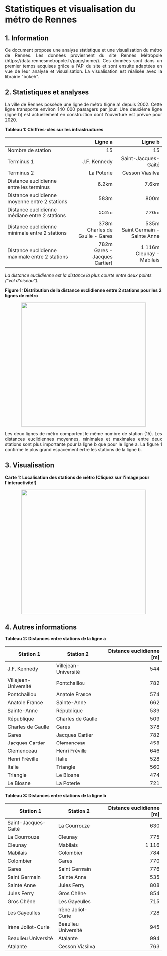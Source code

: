 # Statistiques et visualisation du métro de Rennes

## 1. Information

<p align="justify">
Ce document propose une analyse statistique et une visualisation du métro de Rennes. 
Les données proviennent du site Rennes Métropole (https://data.rennesmetropole.fr/page/home/). 
Ces données sont dans un premier temps acquises grâce a l'API du site et sont ensuite adaptées
en vue de leur analyse et visualisation. La visualisation est réalisée avec la librairie "bokeh".
</p>

## 2. Statistiques et analyses

<p align="justify">
La ville de Rennes possède une ligne de métro (ligne a) depuis 2002. Cette ligne transporte environ 140 000 passagers par jour.
 Une deuxième ligne (ligne b) est actuellement en construction dont l'ouverture est prévue pour 2020.
</p>

**Tableau 1: Chiffres-clés sur les infrastructures**

|                                               |Ligne a                           |Ligne b                             |
|-----------------------------------------------|---------------------------------:|-----------------------------------:|
|Nombre de station                              | 15                               | 15                                 |
|Terminus 1                                     | J.F. Kennedy                     | Saint-Jacques-Gaité                |
|Terminus 2                                     | La Poterie                       | Cesson Viasilva                    |
|Distance euclidienne entre les terminus        | 6.2km                            | 7.6km                              |
|Distance euclidienne moyenne entre 2 stations  | 583m                             | 800m                               |
|Distance euclidienne médiane entre 2 stations  | 552m                             | 776m                               |
|Distance euclidienne minimale entre 2 stations | 378m<br>Charles de Gaulle - Gares| 535m<br>Saint Germain - Sainte Anne|
|Distance euclidienne maximale entre 2 stations | 782m<br>Gares - Jacques Cartier) | 1 116m <br>Cleunay - Mabilais       |

*La distance euclidienne est la distance la plus courte entre deux points ("vol d'oiseau").*

**Figure 1: Distribution de la distance euclidienne entre 2 stations pour les 2 lignes de métro**
<p align="center">
  <a href="https://florentdsgree.github.io/TransportRennesMetropole/MetroRennes/DistributionDistanceEuclidienneEntreStationsLegend.html">
  <img src="https://florentdsgree.github.io/TransportRennesMetropole/MetroRennes/DistributionDistanceEuclidienneEntreStationsLegend.png" width="400"/>
  </a>
</p>

<p align="justify">
Les deux lignes de métro comportent le même nombre de station (15). Les distances euclidiennes moyennes, minimales et maximales entre deux stations sont plus importante pour la ligne b que pour le ligne a. La figure 1 confirme le plus grand espacement entre les stations de la ligne b.
</p>

## 3. Visualisation

**Carte 1: Localisation des stations de métro (Cliquez sur l'image pour l'interactivité!)**

<p align="center">
  <a href="https://florentdsgree.github.io/TransportRennesMetropole/MetroRennes/MetroRennes.html">
  <img src="https://florentdsgree.github.io/TransportRennesMetropole/MetroRennes/MetroRennes.PNG" width="400"/>
  </a>
</p>


## 4. Autres informations

**Tableau 2: Distances entre stations de la ligne a**

|Station 1           |Station 2            | Distance euclidienne [m]|
|--------------------|---------------------|------------------------:|
|J.F. Kennedy        |	Villejean-Université|	544
|Villejean-Université|	Pontchaillou        |	782
|Pontchaillou       	| Anatole France      |	574
|Anatole France     	| Sainte-Anne         |	662
|Sainte-Anne	        | République          |	539
|République	         | Charles de Gaulle   |	509
|Charles de Gaulle   |	Gares               |	378
|Gares	              | Jacques Cartier     |	782
|Jacques Cartier     |	Clemenceau          |	458
|Clemenceau	         | Henri Fréville      |	646
|Henri Fréville      |	Italie              |	528
|Italie	             | Triangle            |	560
|Triangle            |	Le Blosne           |	474
|Le Blosne	          | La Poterie          |	721

**Tableau 3: Distances entre stations de la ligne b**

|Station 1           |Station 2            | Distance euclidienne [m]|
|--------------------|---------------------|------------------------:|
|Saint-Jacques-Gaité |	La Courrouze        |	630
|La Courrouze        |	Cleunay             |	775
|Cleunay             |	Mabilais            |	1 116
|Mabilais            |	Colombier           |	784
|Colombier           |	Gares               |	770
|Gares               |	Saint Germain       |	776
|Saint Germain	      | Sainte Anne         |	535
|Sainte Anne         |	Jules Ferry         |	808
|Jules Ferry         |	Gros Chêne          |	854
|Gros Chêne          |	Les Gayeulles       |	715
|Les Gayeulles       |	Irène Joliot-Curie  |	728
|Irène Joliot-Curie  |	Beaulieu Université |	945
|Beaulieu Université |	Atalante            |	994
|Atalante            |	Cesson Viasilva     |	763

